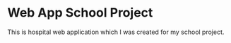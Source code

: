 # Web App School Project
This is hospital web application which I was created for my school project.


